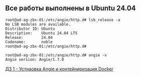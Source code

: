 Все работы выполнены в Ubuntu 24.04
--------------------------------------------------------------------------------------------------------
```
root@ad-ag-zbx-01:/etc/angie/http.d# lsb_release -a
No LSB modules are available.
Distributor ID: Ubuntu
Description:    Ubuntu 24.04 LTS
Release:        24.04
Codename:       noble
root@ad-ag-zbx-01:/etc/angie/http.d#
```
```
root@ad-ag-zbx-01:/etc/angie/http.d# angie -v
Angie version: Angie/1.7.0
```




[ДЗ 1 - Устнаовка Angie и контейниризация Docker](https://github.com/ArmBerserk/-/blob/main/%D0%94%D0%97%201%20-%20%D0%A3%D1%81%D1%82%D0%BD%D0%B0%D0%BE%D0%B2%D0%BA%D0%B0%20Angie%20%D0%B8%20%D0%BA%D0%BE%D0%BD%D1%82%D0%B5%D0%B9%D0%BD%D0%B8%D1%80%D0%B8%D0%B7%D0%B0%D1%86%D0%B8%D1%8F%20Docker/%D0%94%D0%97.md)

